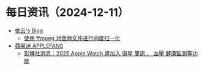 ﻿# 每日资讯（2024-12-11）

- [依云's Blog](https://blog.lilydjwg.me/feed)
  - [使用 ffmpeg 对音频文件进行响度归一化](https://blog.lilydjwg.me/posts/216896.html)
- [蘋果迷 APPLEFANS](https://applefans.today/feed/)
  - [彭博社消息：2025 Apple Watch 將加入 衛星 簡訊 、 血壓 健康監測等功能](https://applefans.today/2024-12-apple-watch-2025-rumors-features/)
